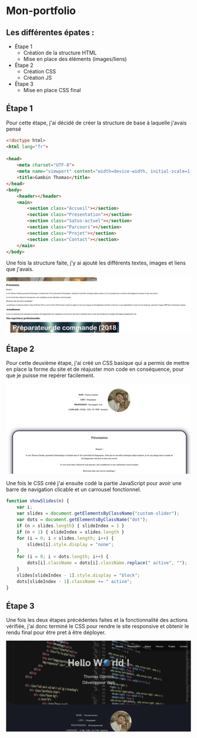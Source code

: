 # Mon-portfolio

## Les différentes épates :

* Étape 1
  * Création de la structure HTML
  * Mise en place des éléments (images/liens)
* Étape 2
  * Création CSS
  * Création JS
* Étape 3
  * Mise en place CSS final

## Étape 1

Pour cette étape, j'ai décidé de créer la structure de base à laquelle j'avais pensé

```html
<!doctype html>
<html lang="fr">

<head>
    <meta charset="UTF-8">
    <meta name="viewport" content="width=device-width, initial-scale=1.0">
    <title>Gambin Thomas</title>
</head>
<body>
    <header></header>
    <main>
        <section class="Accueil"></section>
        <section class="Presentation"></section>
        <section class="Satus-actuel"></section>
        <section class="Parcours"></section>
        <section class="Projet"></section>
        <section class="Contact"></section>
    </main>
</body>
```

Une fois la structure faite, j'y ai ajouté les différents textes, images et liens que j'avais.

![Structure de base](Images/Structure-de-base1.png)

## Étape 2

Pour cette deuxième étape, j'ai créé un CSS basique qui a permis de mettre en place la forme du site et de réajuster mon code en conséquence, pour que je puisse me repérer facilement.

![Css-de-base](Images/css-de-base-1.png)

Une fois le CSS créé j'ai ensuite codé la partie JavaScript pour avoir une barre de navigation clicable et un carrousel fonctionnel.

```javascript
function showSlides(n) {
    var i;
    var slides = document.getElementsByClassName("custom-slider");
    var dots = document.getElementsByClassName("dot");
    if (n > slides.length) { slideIndex = 1 }
    if (n < 1) { slideIndex = slides.length }
    for (i = 0; i < slides.length; i++) {
        slides[i].style.display = "none";
    }
    for (i = 0; i < dots.length; i++) {
        dots[i].className = dots[i].className.replace(" active", "");
    }
    slides[slideIndex - 1].style.display = "block";
    dots[slideIndex - 1].className += " active";
}
```

## Étape 3

Une fois les deux étapes précédentes faites et la fonctionnalité des actions vérifiée, j'ai donc terminé le CSS pour rendre le site responsive et obtenir le rendu final pour être pret à être déployer.

![final](Images/final.png)


